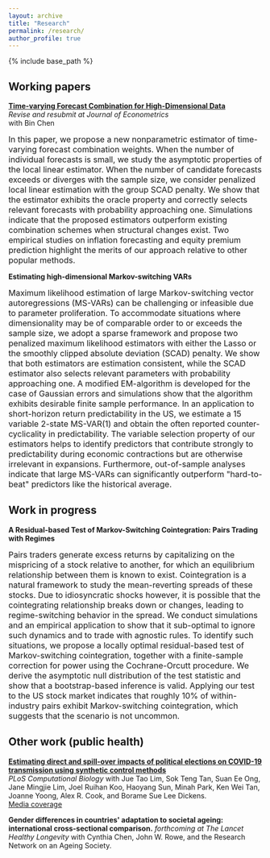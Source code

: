 ```yaml
---
layout: archive
title: "Research"
permalink: /research/
author_profile: true
---
```


{% include base_path %}

## Working papers  
[**Time-varying Forecast Combination for High-Dimensional Data**](https://arxiv.org/abs/2010.10435)   
*Revise and resubmit at Journal of Econometrics*  
with Bin Chen 

<font size = "3"> In this paper, we propose a new nonparametric estimator of time-varying forecast combination weights. When the number of individual forecasts is small, we study the asymptotic properties of the local linear estimator. When the number of candidate forecasts exceeds or diverges with the sample size, we consider penalized local linear estimation with the group SCAD penalty. We show that the estimator exhibits the oracle property and correctly selects relevant forecasts with probability approaching one. Simulations indicate that the proposed estimators outperform existing combination schemes when structural changes exist. Two empirical studies on inflation forecasting and equity premium prediction highlight the merits of our approach relative to other popular methods. </font>

**Estimating high-dimensional Markov-switching VARs**

<font size = "3"> Maximum likelihood estimation of large Markov-switching vector autoregressions (MS-VARs) can be challenging or infeasible due to parameter proliferation. To accommodate situations where dimensionality may be of comparable order to or exceeds the sample size, we adopt a sparse framework and propose two penalized maximum likelihood estimators with either the Lasso or the smoothly clipped absolute deviation (SCAD) penalty. We show that both estimators are estimation consistent, while the SCAD estimator also selects relevant parameters with probability approaching one. A modified EM-algorithm is developed for the case of Gaussian errors and simulations show that the algorithm exhibits desirable finite sample performance. In an application to short-horizon return predictability in the US, we estimate a 15 variable 2-state MS-VAR(1) and obtain the often reported counter-cyclicality in predictability. The variable selection property of our estimators helps to identify predictors that contribute strongly to predictability during economic contractions but are otherwise irrelevant in expansions. Furthermore, out-of-sample analyses indicate that large MS-VARs can significantly outperform "hard-to-beat" predictors like the historical average. </font>

## Work in progress

**A Residual-based Test of Markov-Switching Cointegration: Pairs Trading with Regimes**

<font size = "3"> Pairs traders generate excess returns by capitalizing on the mispricing of a stock relative to another, for which an equilibrium relationship between them is known to exist. Cointegration is a natural framework to study the mean-reverting spreads of these stocks. Due to idiosyncratic shocks however, it is possible that the cointegrating relationship breaks down or changes, leading to regime-switching behavior in the spread. We conduct simulations and an empirical application to show that it sub-optimal to ignore such dynamics and to trade with agnostic rules. To identify such situations, we propose a locally optimal residual-based test of Markov-switching cointegration, together with a finite-sample correction for power using the Cochrane-Orcutt procedure. We derive the asymptotic null distribution of the test statistic and show that a bootstrap-based inference is valid. Applying our test to the US stock market indicates that roughly 10\% of within-industry pairs exhibit Markov-switching cointegration, which suggests that the scenario is not uncommon. </font>

## Other work (public health)

[**Estimating direct and spill-over impacts of political elections on COVID-19 transmission using synthetic control methods**](https://journals.plos.org/ploscompbiol/article?id=10.1371/journal.pcbi.1008959)  
*PLoS Computational Biology*
with Jue Tao Lim, Sok Teng Tan, Suan Ee Ong, Jane Mingjie Lim, Joel Ruihan Koo, Haoyang Sun, Minah Park, Ken Wei Tan, Joanne Yoong, Alex R. Cook, and Borame Sue Lee Dickens.  
[Media coverage](https://plos.altmetric.com/details/106543552/news)

**Gender differences in countries' adaptation to societal ageing: international cross-sectional comparison.**
*forthcoming at The Lancet Healthy Longevity*
with Cynthia Chen, John W. Rowe, and the Research Network on an Ageing Society. 


